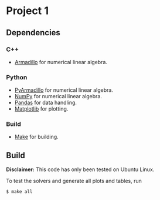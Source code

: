 # Project 1

## Dependencies

### C++
- [Armadillo](http://arma.sourceforge.net/) for numerical linear algebra.

### Python
- [PyArmadillo](https://pypi.org/project/pyarma/) for numerical linear algebra.
- [NumPy](https://pypi.org/project/numpy/) for numerical linear algebra.
- [Pandas](https://pypi.org/project/pandas/) for data handling.
- [Matplotlib](https://pypi.org/project/matplotlib/) for plotting.

### Build
- [Make](https://en.wikipedia.org/wiki/Make_(software)) for building.

## Build

**Disclaimer:** This code has only been tested on Ubuntu Linux. 

To test the solvers and generate all plots and tables, run

```
$ make all
```
